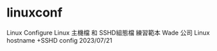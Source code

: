 # linuxconf
Linux Configure
Linux 主機檔 和 SSHD組態檔 練習範本
Wade 公司
Linux hostname +SSHD config
2023/07/21
